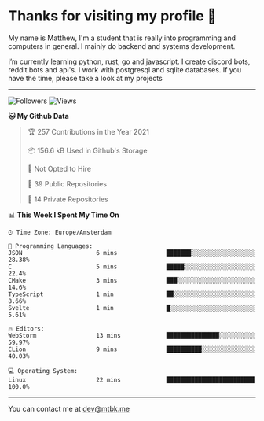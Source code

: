 # Thanks for visiting my profile 👋
My name is Matthew, I'm a student that is really into programming and computers in general. I mainly do backend and systems development.


I’m currently learning python, rust, go and javascript. I create discord bots, reddit bots and api's. I work with postgresql and sqlite databases. If you have the time, please take a look at my projects

---
![Followers](https://img.shields.io/github/followers/DankDumpster?style=social)
![Views](https://komarev.com/ghpvc/?username=DankDumpster&style=flat-square&color=green)
<!--START_SECTION:waka-->
**🐱 My Github Data** 

> 🏆 257 Contributions in the Year 2021
 > 
> 📦 156.6 kB Used in Github's Storage 
 > 
> 🚫 Not Opted to Hire
 > 
> 📜 39 Public Repositories 
 > 
> 🔑 14 Private Repositories  
 > 
📊 **This Week I Spent My Time On** 

```text
⌚︎ Time Zone: Europe/Amsterdam

💬 Programming Languages: 
JSON                     6 mins              ███████░░░░░░░░░░░░░░░░░░   28.38% 
C                        5 mins              █████░░░░░░░░░░░░░░░░░░░░   22.4% 
CMake                    3 mins              ███░░░░░░░░░░░░░░░░░░░░░░   14.6% 
TypeScript               1 min               ██░░░░░░░░░░░░░░░░░░░░░░░   8.66% 
Svelte                   1 min               █░░░░░░░░░░░░░░░░░░░░░░░░   5.61%

🔥 Editors: 
WebStorm                 13 mins             ███████████████░░░░░░░░░░   59.97% 
CLion                    9 mins              ██████████░░░░░░░░░░░░░░░   40.03%

💻 Operating System: 
Linux                    22 mins             █████████████████████████   100.0%

```


<!--END_SECTION:waka-->
-------

You can contact me at dev@mtbk.me
